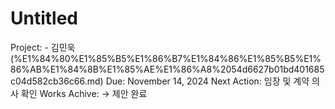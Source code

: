 # Untitled

Project: - 김민욱 (%E1%84%80%E1%85%B5%E1%86%B7%E1%84%86%E1%85%B5%E1%86%AB%E1%84%8B%E1%85%AE%E1%86%A8%2054d6627b01bd401685c04d582cb36c66.md)
Due: November 14, 2024
Next Action: 임장 및 계약 의사 확인
Works Achive: → 제안 완료